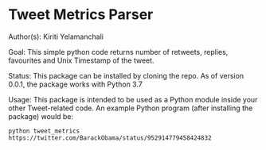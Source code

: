 # Tweet Metrics Parser
Author(s): Kiriti Yelamanchali


Goal:
This simple python code returns number of retweets, replies, favourites and Unix Timestamp of the tweet. 

Status:
This package can be installed by cloning the repo. As of version 0.0.1, the package works with Python 3.7

Usage:
This package is intended to be used as a Python module inside your other Tweet-related code. An example Python program (after installing the package) would be:

```python tweet_metrics https://twitter.com/BarackObama/status/952914779458424832```

